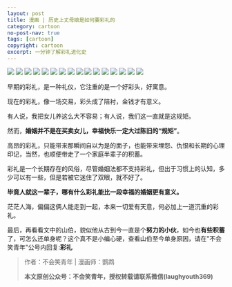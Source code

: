 ```yaml
---
layout: post
title: 漫画 | 历史上丈母娘是如何要彩礼的
category: cartoon
no-post-nav: true
tags: [cartoon]
copyright: cartoon
excerpt: 一分钟了解彩礼进化史
---
```



![](http://favorites.ren/assets/images/2020/cartoon/caili/caili01.jpeg)
![](http://favorites.ren/assets/images/2020/cartoon/caili/caili02.jpeg)
![](http://favorites.ren/assets/images/2020/cartoon/caili/caili03.jpeg)
![](http://favorites.ren/assets/images/2020/cartoon/caili/caili04.jpeg)
![](http://favorites.ren/assets/images/2020/cartoon/caili/caili05.jpeg)
![](http://favorites.ren/assets/images/2020/cartoon/caili/caili06.jpeg)
![](http://favorites.ren/assets/images/2020/cartoon/caili/caili07.jpeg)
![](http://favorites.ren/assets/images/2020/cartoon/caili/caili08.jpeg)
![](http://favorites.ren/assets/images/2020/cartoon/caili/caili09.jpeg)
![](http://favorites.ren/assets/images/2020/cartoon/caili/caili10.jpeg)
![](http://favorites.ren/assets/images/2020/cartoon/caili/caili11.jpeg)
![](http://favorites.ren/assets/images/2020/cartoon/caili/caili12.jpeg)
![](http://favorites.ren/assets/images/2020/cartoon/caili/caili13.jpeg)
![](http://favorites.ren/assets/images/2020/cartoon/caili/caili14.jpeg)
![](http://favorites.ren/assets/images/2020/cartoon/caili/caili15.jpeg)
![](http://favorites.ren/assets/images/2020/cartoon/caili/caili16.jpeg)


早期的彩礼，是一种礼仪，它注重的是一个好彩头，好寓意。
 
现在的彩礼，像一场交易，彩头成了陪衬，金钱才有意义。
 
有人说，我把女儿养这么大不容易；有人说，我们这一直就是这规矩。
 
然而，**婚姻并不是在买卖女儿，幸福快乐一定大过陈旧的“规矩”**。
 
高昂的彩礼，只能带来那瞬间自以为是的面子，也能带来埋怨、仇恨和长期的心理印记，当然，也顺便带走了一个家庭半辈子的积蓄。
 
彩礼是一个长期存在的风俗，尽管婚姻法都不支持彩礼，但出于习惯上的认知，多少可以有一些，但是若被它迷住了双眼，就不好了。

**毕竟人就这一辈子，哪有什么彩礼能比一段幸福的婚姻更有意义。**

茫茫人海，偏偏这俩人能走到一起，本来一切爱有天意，何必加上一道沉重的彩礼。
 
最后，再看看文中的山伯，貌似他从古到今一直是个**努力的小伙**，如今也**有些积蓄**了，可怎么还单身呢？这个真不是小编心硬，查看山伯至今单身原因，请在"不会笑青年"公号内回复:**彩礼**

>作者：不会笑青年 | 漫画师：鹦鹉
>
>**本文原创公众号：不会笑青年，授权转载请联系微信(laughyouth369)**
